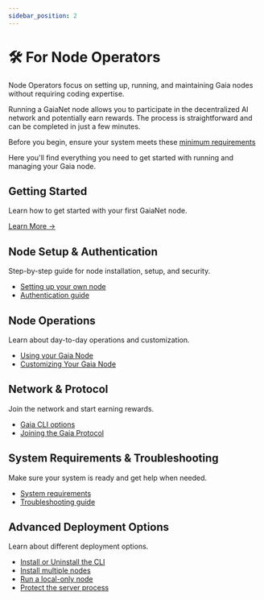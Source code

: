 ```yaml
---
sidebar_position: 2
---
```


# 🛠️ For Node Operators

Node Operators focus on setting up, running, and maintaining Gaia nodes without requiring coding expertise.

Running a GaiaNet node allows you to participate in the decentralized AI network and potentially earn rewards. The process is straightforward and can be completed in just a few minutes.

Before you begin, ensure your system meets these [minimum requirements](./getting-started/system-requirements)

Here you'll find everything you need to get started with running and managing your Gaia node.

## Getting Started
Learn how to get started with your first GaiaNet node.

[Learn More →](/getting-started/what-is-a-node)

## Node Setup & Authentication

Step-by-step guide for node installation, setup, and security.

- [Setting up your own node](/getting-started/quick-start)
- [Authentication guide](/getting-started/authentication)


## Node Operations
Learn about day-to-day operations and customization.

- [Using your Gaia Node](/getting-started/mynode)
- [Customizing Your Gaia Node](/getting-started/customize)

## Network & Protocol
Join the network and start earning rewards.

- [Gaia CLI options](/getting-started/cli-options)
- [Joining the Gaia Protocol](/getting-started/register)

## System Requirements & Troubleshooting
Make sure your system is ready and get help when needed.

- [System requirements](/getting-started/system-requirements)
- [Troubleshooting guide](/getting-started/troubleshooting)

## Advanced Deployment Options
Learn about different deployment options.

- [Install or Uninstall the CLI](/getting-started/install)
- [Install multiple nodes](/getting-started/advanced-deployment-options/multiple)
- [Run a local-only node](/getting-started/advanced-deployment-options/local)
- [Protect the server process](/getting-started/advanced-deployment-options/protect)